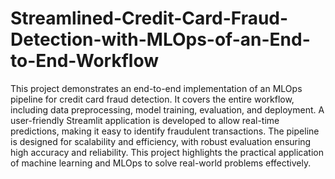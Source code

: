 # Streamlined-Credit-Card-Fraud-Detection-with-MLOps-of-an-End-to-End-Workflow
This project demonstrates an end-to-end implementation of an MLOps pipeline for credit card fraud detection. It covers the entire workflow, including data preprocessing, model training, evaluation, and deployment. A user-friendly Streamlit application is developed to allow real-time predictions, making it easy to identify fraudulent transactions. The pipeline is designed for scalability and efficiency, with robust evaluation ensuring high accuracy and reliability. This project highlights the practical application of machine learning and MLOps to solve real-world problems effectively.
